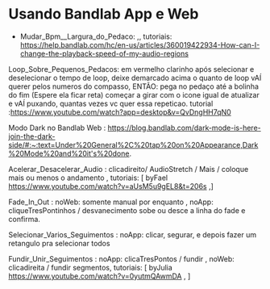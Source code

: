 # Usando Bandlab App e Web

- Mudar_Bpm__Largura_do_Pedaco: ,, tutoriais: https://help.bandlab.com/hc/en-us/articles/360019422934-How-can-I-change-the-playback-speed-of-my-audio-regions


Loop_Sobre_Pequenos_Pedacos: em vermelho clarinho após selecionar e deselecionar o tempo de loop, deixe demarcado acima o quanto de loop vAÍ querer pelos numeros do compasso, ENTÃO: pega no pedaço até a bolinha do fim (Espere ela ficar reta) começar a girar com o icone igual de  atualizar e vAÍ puxando, quantas vezes vc quer essa repeticao.
tutorial :https://www.youtube.com/watch?app=desktop&v=QvDngHH7qN0

Modo Dark no Bandlab Web : https://blog.bandlab.com/dark-mode-is-here-join-the-dark-side/#:~:text=Under%20General%2C%20tap%20on%20Appearance,Dark%20Mode%20and%20it's%20done.

Acelerar_Desacelerar_Audio : clicadireito/ AudioStretch / Mais / coloque mais ou menos o andamento , tutoriais: [ byFael https://www.youtube.com/watch?v=aUsM5u9gEL8&t=206s ,]

Fade_In_Out : noWeb: somente manual por enquanto  , noApp: cliqueTresPontinhos / desvanecimento sobe ou desce a linha do fade e confirma.

Selecionar_Varios_Seguimentos : noApp: clicar, segurar, e depois fazer um retangulo pra selecionar todos

Fundir_Unir_Seguimentos : noApp: clicaTresPontos / fundir , noWeb: clicadireita / fundir segmentos, tutoriais: [ byJulia  https://www.youtube.com/watch?v=0yutmQAwmDA , ]